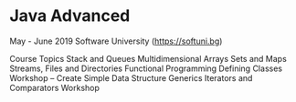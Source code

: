 # Java Advanced

May - June 2019 Software University (https://softuni.bg)

Course Topics
    Stack and Queues
	Multidimensional Arrays
	Sets and Maps
	Streams, Files and Directories
	Functional Programming
	Defining Classes
	Workshop – Create Simple Data Structure
	Generics
	Iterators and Comparators
	Workshop
